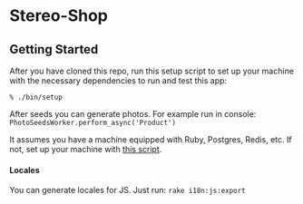 Stereo-Shop
=====

Getting Started
---------------

After you have cloned this repo, run this setup script to set up your machine
with the necessary dependencies to run and test this app:

    % ./bin/setup

After seeds you can generate photos. For example run in console: `PhotoSeedsWorker.perform_async('Product')`

It assumes you have a machine equipped with Ruby, Postgres, Redis, etc. If not,
set up your machine with [this script].

#### Locales

You can generate locales for JS. Just run: `rake i18n:js:export`

[this script]: https://github.com/thoughtbot/laptop

